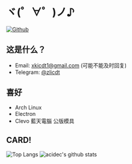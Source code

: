 # ヾ(゜∀゜)ノ♪
[![Github](https://img.shields.io/github/followers/zlicdt?label=Follow&style=social)](https://github.com/zlicdt)
## 这是什么？

* Email: xkicdt1@gmail.com (可能不能及时回复)
* Telegram: [@zlicdt](https://t.me/zlicdt)

## 喜好

* Arch Linux
* Electron
* Clevo 藍天電腦 公版模具

## CARD!
![Top Langs](https://github-readme-stats.vercel.app/api/top-langs/?username=zlicdt&hide=html)
![acidec's github stats](https://github-readme-stats.vercel.app/api?username=zlicdt&show_icons=true&count_private=true&line_height=40)
